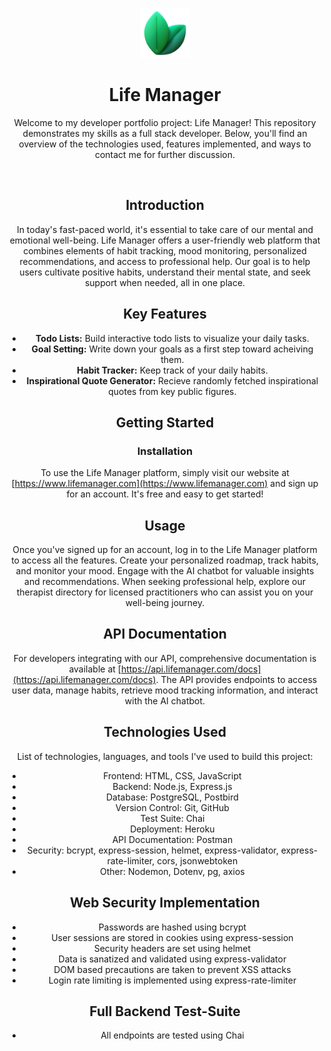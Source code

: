<a name="readme-top"></a>

<!-- PROJECT LOGO -->
<div align="center">
  <a href="https://github.com/tuckerhumiston/Life-Manager">
    <img src="./temp-logo.png" alt="Logo" width="80" height="80">
  </a>

# Life Manager

Welcome to my developer portfolio project: Life Manager! This repository demonstrates my skills as a full stack developer. Below, you'll find an overview of the technologies used, features implemented, and ways to contact me for further discussion.

<br/>


## Introduction

In today's fast-paced world, it's essential to take care of our mental and emotional well-being. Life Manager offers a user-friendly web platform that combines elements of habit tracking, mood monitoring, personalized recommendations, and access to professional help. Our goal is to help users cultivate positive habits, understand their mental state, and seek support when needed, all in one place.


## Key Features

- **Todo Lists:** Build interactive todo lists to visualize your daily tasks.
- **Goal Setting:** Write down your goals as a first step toward acheiving them.
- **Habit Tracker:** Keep track of your daily habits.
- **Inspirational Quote Generator:** Recieve randomly fetched inspirational quotes from key public figures.


## Getting Started

### Installation

To use the Life Manager platform, simply visit our website at [https://www.lifemanager.com](https://www.lifemanager.com) and sign up for an account. It's free and easy to get started!

## Usage

Once you've signed up for an account, log in to the Life Manager platform to access all the features. Create your personalized roadmap, track habits, and monitor your mood. Engage with the AI chatbot for valuable insights and recommendations. When seeking professional help, explore our therapist directory for licensed practitioners who can assist you on your well-being journey.

## API Documentation

For developers integrating with our API, comprehensive documentation is available at [https://api.lifemanager.com/docs](https://api.lifemanager.com/docs). The API provides endpoints to access user data, manage habits, retrieve mood tracking information, and interact with the AI chatbot.


## Technologies Used

List of technologies, languages, and tools I've used to build this project:

- Frontend: HTML, CSS, JavaScript
- Backend: Node.js, Express.js
- Database: PostgreSQL, Postbird
- Version Control: Git, GitHub
- Test Suite: Chai
- Deployment: Heroku
- API Documentation: Postman
- Security: bcrypt, express-session, helmet, express-validator, express-rate-limiter, cors, jsonwebtoken
- Other: Nodemon, Dotenv, pg, axios

## Web Security Implementation
- Passwords are hashed using bcrypt
- User sessions are stored in cookies using express-session
- Security headers are set using helmet
- Data is sanatized and validated using express-validator
- DOM based precautions are taken to prevent XSS attacks
- Login rate limiting is implemented using express-rate-limiter

## Full Backend Test-Suite
- All endpoints are tested using Chai 




<!-- MARKDOWN LINKS & IMAGES -->
<!-- https://dev.to/envoy_/150-badges-for-github-pnk -->

[node-sheild]: https://img.shields.io/badge/Node.js-43853D?style=for-the-badge&logo=node.js&logoColor=white
[node-url]: https://nodejs.org/en/docs
[express-sheild]: 	https://img.shields.io/badge/Express.js-404D59?style=for-the-badge
[express-url]: https://expressjs.com/
[postgresql-sheild]: https://img.shields.io/badge/PostgreSQL-316192?style=for-the-badge&logo=postgresql&logoColor=white
[postgresql-url]: https://www.postgresql.org/docs/
[chai-sheild]: https://img.shields.io/badge/chai.js-323330?style=for-the-badge&logo=chai&logoColor=red
[chai-url]: https://www.chaijs.com/api/
